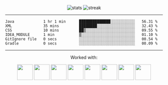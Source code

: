 <p align="center">
    <img alt="stats" src="https://github-readme-stats.vercel.app/api?username=oyiuu&count_private=true&show_icons=true&theme=radical&custom_title=💤&hide_border=true"/>
    <img alt="streak" src="https://github-readme-streak-stats.herokuapp.com/?user=oyiuu&theme=radical&hide_border=true"/>
</p>

* * *

<!--START_SECTION:waka-->

```text
Java             1 hr 1 min      ██████████████░░░░░░░░░░░   56.31 %
XML              35 mins         ████████░░░░░░░░░░░░░░░░░   32.43 %
CSS              10 mins         ██▒░░░░░░░░░░░░░░░░░░░░░░   09.55 %
IDEA_MODULE      1 min           ▒░░░░░░░░░░░░░░░░░░░░░░░░   01.10 %
GitIgnore file   0 secs          ░░░░░░░░░░░░░░░░░░░░░░░░░   00.54 %
Gradle           0 secs          ░░░░░░░░░░░░░░░░░░░░░░░░░   00.09 %
```

<!--END_SECTION:waka-->

* * *

<p align="center">Worked with:</p>
<p align="center">

  <img src="https://cdn.jsdelivr.net/gh/devicons/devicon/icons/python/python-original.svg" width="50" height="50"/>
  <img src="https://cdn.jsdelivr.net/gh/devicons/devicon/icons/java/java-original.svg" width="50" height="50"/>
  <img src="https://cdn.jsdelivr.net/gh/devicons/devicon/icons/typescript/typescript-plain.svg" width="50" height="50"/>
  <img src="https://cdn.jsdelivr.net/gh/devicons/devicon/icons/javascript/javascript-plain.svg" width="50" height="50"/>
  <img src="https://cdn.jsdelivr.net/gh/devicons/devicon/icons/c/c-original.svg" width="50" height="50"/>
  <img src="https://cdn.jsdelivr.net/gh/devicons/devicon/icons/go/go-original-wordmark.svg" width="50" height="50"/>
  <img src="https://cdn.jsdelivr.net/gh/devicons/devicon/icons/latex/latex-original.svg" width="50" height="50"/>
  <img src="https://cdn.jsdelivr.net/gh/devicons/devicon/icons/lua/lua-plain.svg" width="50" height="50"/>
</p>

